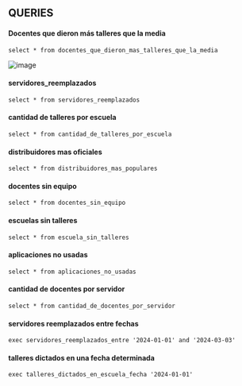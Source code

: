 
## QUERIES
#### Docentes que dieron más talleres que la media
```
select * from docentes_que_dieron_mas_talleres_que_la_media
```
![image](https://github.com/AlejandroMorgante/ConectarIgualdad/assets/30799094/27cf77af-d52d-4643-948a-e2dd75e22fe4)


#### servidores_reemplazados
```
select * from servidores_reemplazados
```

#### cantidad de talleres por escuela 
```
select * from cantidad_de_talleres_por_escuela
```

#### distribuidores mas oficiales
```
select * from distribuidores_mas_populares
```

#### docentes sin equipo
```
select * from docentes_sin_equipo
```

#### escuelas sin talleres
```
select * from escuela_sin_talleres
```

#### aplicaciones no usadas
```
select * from aplicaciones_no_usadas
```

#### cantidad de docentes por servidor
```
select * from cantidad_de_docentes_por_servidor
```

#### servidores reemplazados entre fechas 
```
exec servidores_reemplazados_entre '2024-01-01' and '2024-03-03'
```

#### talleres dictados en una fecha determinada
```
exec talleres_dictados_en_escuela_fecha '2024-01-01'
```

